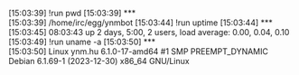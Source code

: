 [15:03:39] <Markus> !run pwd
[15:03:39] ***  
[15:03:39] <YnM-BoT> /home/irc/egg/ynmbot
[15:03:44] <Markus> !run uptime
[15:03:44] ***  
[15:03:45] <YnM-BoT> 08:03:43 up 2 days, 5:00, 2 users, load average: 0.00, 0.04, 0.10
[15:03:49] <Markus> !run uname -a
[15:03:50] ***  
[15:03:50] <YnM-BoT> Linux ynm.hu 6.1.0-17-amd64 #1 SMP PREEMPT_DYNAMIC Debian 6.1.69-1 (2023-12-30) x86_64 GNU/Linux
